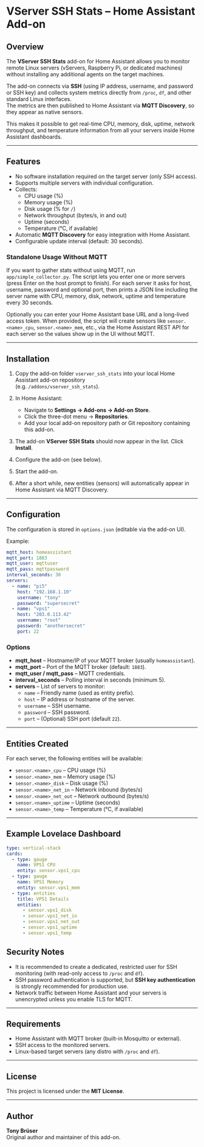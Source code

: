 # VServer SSH Stats – Home Assistant Add-on

## Overview
The **VServer SSH Stats** add-on for Home Assistant allows you to monitor remote Linux servers (vServers, Raspberry Pi, or dedicated machines) without installing any additional agents on the target machines.  

The add-on connects via **SSH** (using IP address, username, and password or SSH key) and collects system metrics directly from `/proc`, `df`, and other standard Linux interfaces.  
The metrics are then published to Home Assistant via **MQTT Discovery**, so they appear as native sensors.

This makes it possible to get real-time CPU, memory, disk, uptime, network throughput, and temperature information from all your servers inside Home Assistant dashboards.

---

## Features
- No software installation required on the target server (only SSH access).  
- Supports multiple servers with individual configuration.  
- Collects:
  - CPU usage (%)
  - Memory usage (%)
  - Disk usage (% for `/`)
  - Network throughput (bytes/s, in and out)
  - Uptime (seconds)
  - Temperature (°C, if available)  
- Automatic **MQTT Discovery** for easy integration with Home Assistant.
- Configurable update interval (default: 30 seconds).

### Standalone Usage Without MQTT

If you want to gather stats without using MQTT, run `app/simple_collector.py`. The script lets you enter one or more servers (press Enter on the host prompt to finish). For each server it asks for host, username, password and optional port, then prints a JSON line including the server name with CPU, memory, disk, network, uptime and temperature every 30 seconds.

Optionally you can enter your Home Assistant base URL and a long-lived access token. When provided, the script will create sensors like `sensor.<name>_cpu`, `sensor.<name>_mem`, etc., via the Home Assistant REST API for each server so the values show up in the UI without MQTT.


---

## Installation
1. Copy the add-on folder `vserver_ssh_stats` into your local Home Assistant add-on repository  
   (e.g. `/addons/vserver_ssh_stats`).  

2. In Home Assistant:  
   - Navigate to **Settings → Add-ons → Add-on Store**.  
   - Click the three-dot menu → **Repositories**.  
   - Add your local add-on repository path or Git repository containing this add-on.  

3. The add-on **VServer SSH Stats** should now appear in the list. Click **Install**.  

4. Configure the add-on (see below).  

5. Start the add-on.  

6. After a short while, new entities (sensors) will automatically appear in Home Assistant via MQTT Discovery.  

---

## Configuration

The configuration is stored in `options.json` (editable via the add-on UI).  

Example:

```yaml
mqtt_host: homeassistant
mqtt_port: 1883
mqtt_user: mqttuser
mqtt_pass: mqttpassword
interval_seconds: 30
servers:
  - name: "pi5"
    host: "192.168.1.10"
    username: "tony"
    password: "supersecret"
  - name: "vps1"
    host: "203.0.113.42"
    username: "root"
    password: "anothersecret"
    port: 22
```

### Options
- **mqtt_host** – Hostname/IP of your MQTT broker (usually `homeassistant`).  
- **mqtt_port** – Port of the MQTT broker (default: `1883`).  
- **mqtt_user / mqtt_pass** – MQTT credentials.  
- **interval_seconds** – Polling interval in seconds (minimum 5).  
- **servers** – List of servers to monitor:  
  - `name` – Friendly name (used as entity prefix).  
  - `host` – IP address or hostname of the server.  
  - `username` – SSH username.  
  - `password` – SSH password.  
  - `port` – (Optional) SSH port (default `22`).  

---

## Entities Created

For each server, the following entities will be available:

- `sensor.<name>_cpu` – CPU usage (%)  
- `sensor.<name>_mem` – Memory usage (%)  
- `sensor.<name>_disk` – Disk usage (%)  
- `sensor.<name>_net_in` – Network inbound (bytes/s)  
- `sensor.<name>_net_out` – Network outbound (bytes/s)  
- `sensor.<name>_uptime` – Uptime (seconds)  
- `sensor.<name>_temp` – Temperature (°C, if available)  

---

## Example Lovelace Dashboard

```yaml
type: vertical-stack
cards:
  - type: gauge
    name: VPS1 CPU
    entity: sensor.vps1_cpu
  - type: gauge
    name: VPS1 Memory
    entity: sensor.vps1_mem
  - type: entities
    title: VPS1 Details
    entities:
      - sensor.vps1_disk
      - sensor.vps1_net_in
      - sensor.vps1_net_out
      - sensor.vps1_uptime
      - sensor.vps1_temp
```

## Security Notes
- It is recommended to create a dedicated, restricted user for SSH monitoring (with read-only access to `/proc` and `df`).  
- SSH password authentication is supported, but **SSH key authentication** is strongly recommended for production use.  
- Network traffic between Home Assistant and your servers is unencrypted unless you enable TLS for MQTT.  

---

## Requirements
- Home Assistant with MQTT broker (built-in Mosquitto or external).  
- SSH access to the monitored servers.  
- Linux-based target servers (any distro with `/proc` and `df`).  

---

## License
This project is licensed under the **MIT License**.

---

## Author
**Tony Brüser**  
Original author and maintainer of this add-on.  
